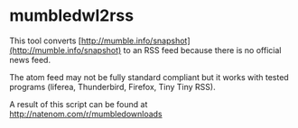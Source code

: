 # mumbledwl2rss
This tool converts [http://mumble.info/snapshot](http://mumble.info/snapshot) to an RSS feed because there is no official news feed.

The atom feed may not be fully standard compliant but it works with tested programs (liferea, Thunderbird, Firefox, Tiny Tiny RSS).

A result of this script can be found at http://natenom.com/r/mumbledownloads
